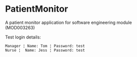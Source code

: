 # PatientMonitor
 A patient monitor application for software engineering module (MOD003263)

Test login details:

    Manager ¦ Name: Tom ¦ Password: test
    Nurse ¦  Name: Jess ¦ Password: test
